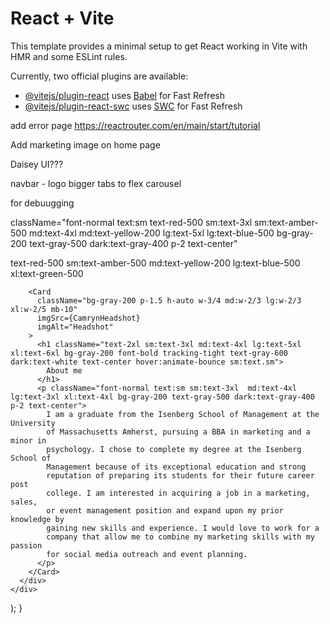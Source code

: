 # React + Vite

This template provides a minimal setup to get React working in Vite with HMR and some ESLint rules.

Currently, two official plugins are available:

- [@vitejs/plugin-react](https://github.com/vitejs/vite-plugin-react/blob/main/packages/plugin-react/README.md) uses [Babel](https://babeljs.io/) for Fast Refresh
- [@vitejs/plugin-react-swc](https://github.com/vitejs/vite-plugin-react-swc) uses [SWC](https://swc.rs/) for Fast Refresh


add error page
https://reactrouter.com/en/main/start/tutorial

Add marketing image on home page




Daisey UI???

navbar - logo bigger tabs to flex
carousel

for debuugging

className="font-normal text:sm text-red-500 sm:text-3xl sm:text-amber-500 md:text-4xl md:text-yellow-200 lg:text-5xl lg:text-blue-500 bg-gray-200 text-gray-500 dark:text-gray-400 p-2 text-center"

  text-red-500 sm:text-amber-500 md:text-yellow-200 lg:text-blue-500 xl:text-green-500 

        <Card
          className="bg-gray-200 p-1.5 h-auto w-3/4 md:w-2/3 lg:w-2/3 xl:w-2/5 mb-10"
          imgSrc={CamrynHeadshot}
          imgAlt="Headshot"
        >
          <h1 className="text-2xl sm:text-3xl md:text-4xl lg:text-5xl xl:text-6xl bg-gray-200 font-bold tracking-tight text-gray-600 dark:text-white text-center hover:animate-bounce sm:text.sm">
            About me
          </h1>
          <p className="font-normal text:sm sm:text-3xl  md:text-4xl lg:text-3xl xl:text-4xl bg-gray-200 text-gray-500 dark:text-gray-400 p-2 text-center">
            I am a graduate from the Isenberg School of Management at the University
            of Massachusetts Amherst, pursuing a BBA in marketing and a minor in
            psychology. I chose to complete my degree at the Isenberg School of
            Management because of its exceptional education and strong
            reputation of preparing its students for their future career post
            college. I am interested in acquiring a job in a marketing, sales,
            or event management position and expand upon my prior knowledge by
            gaining new skills and experience. I would love to work for a
            company that allow me to combine my marketing skills with my passion
            for social media outreach and event planning.
          </p>
        </Card>
      </div>
    </div>
  );
}